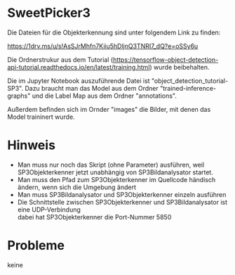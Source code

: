 # SweetPicker3

Die Dateien für die Objekterkennung sind unter folgendem Link zu finden:

https://1drv.ms/u/s!AsSJrMhfn7Kiiu5hDljnQ3TNRI7_dQ?e=oSSy6u

Die Ordnerstrukur aus dem Tutorial (https://tensorflow-object-detection-api-tutorial.readthedocs.io/en/latest/training.html) wurde beibehalten.

Die im Jupyter Notebook auszuführende Datei ist "object_detection_tutorial-SP3". Dazu braucht man das Model aus dem Ordner "trained-inference-graphs" und die Label Map aus dem Ordner "annotations".

Außerdem befinden sich im Ornder "images" die Bilder, mit denen das Model traininert wurde.

# Hinweis

- Man muss nur noch das Skript (ohne Parameter) ausführen, weil SP3Objekterkenner jetzt unabhängig von SP3Bildanalysator startet.
- Man muss den Pfad zum SP3Objekterkenner im Quellcode händisch ändern, wenn sich die Umgebung ändert
- Man muss SP3Bildanalysator und SP3Objekterkenner einzeln ausführen
- Die Schnittstelle zwischen SP3Objekterkenner und SP3Bildanalysator ist eine UDP-Verbindung<br>dabei hat SP3Objekterkenner die Port-Nummer 5850

# Probleme

keine
